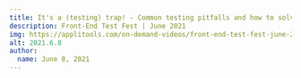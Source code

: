 ```yaml
---
title: It's a (testing) trap! - Common testing pitfalls and how to solve them
description: Front-End Test Fest | June 2021
img: https://applitools.com/on-demand-videos/front-end-test-fest-june-2021/
alt: 2021.6.8
author:
  name: June 8, 2021
---
```

